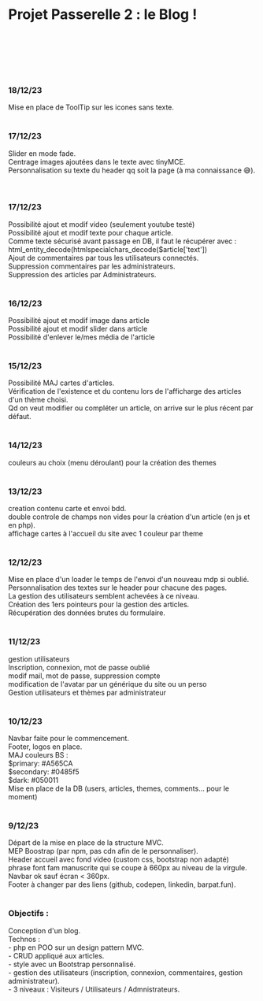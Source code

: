 <h1>Projet Passerelle 2 : le Blog ! </h1>
<br><br>
<br><br>




<br>
<h3>18/12/23</h3>
Mise en place de ToolTip sur les icones sans texte.<br>

<br>
<h3>17/12/23</h3>
Slider en mode fade.<br>
Centrage images ajoutées dans le texte avec tinyMCE.<br>
Personnalisation su texte du header qq soit la page (à ma connaissance 😅).<br>
<br>

<br>
<h3>17/12/23</h3>
Possibilité ajout et modif video (seulement youtube testé)<br>
Possibilité ajout et modif texte pour chaque article.<br>
Comme texte sécurisé avant passage en DB, il faut le récupérer avec :<br>
html_entity_decode(htmlspecialchars_decode($article['text'])<br>
Ajout de commentaires par tous les utilisateurs connectés.<br>
Suppression commentaires par les administrateurs.<br>
Suppression des articles par Administrateurs.<br>

<br>
<h3>16/12/23</h3>
Possibilité ajout et modif image dans article<br>
Possibilité ajout et modif slider dans article<br>
Possibilité d'enlever le/mes média de l'article<br>

<br>
<h3>15/12/23</h3>
Possibilité MAJ cartes d'articles.<br>
Vérification de l'existence et du contenu lors de l'afficharge des articles d'un thème choisi.<br>
Qd on veut modifier ou compléter un article, on arrive sur le plus récent par défaut.<br>

<br>
<h3>14/12/23</h3>
couleurs au choix (menu déroulant) pour la création des themes<br>

<br>
<h3>13/12/23</h3>
creation contenu carte et envoi bdd.<br>
double controle de champs non vides pour la création d'un article (en js et en php).<br>
affichage cartes à l'accueil du site avec 1 couleur par theme<br>

<br>
<h3>12/12/23</h3>
Mise en place d'un loader le temps de l'envoi d'un nouveau mdp si oublié.<br>
Personnalisation des textes sur le header pour chacune des pages.<br>
La gestion des utilisateurs semblent achevées à ce niveau.<br>
Création des 1ers pointeurs pour la gestion des articles.<br>
Récupération des données brutes du formulaire.<br>

<br>
<h3>11/12/23</h3>
gestion utilisateurs<br>
Inscription, connexion, mot de passe oublié<br>
modif mail, mot de passe, suppression compte<br>
modification de l'avatar par un générique du site ou un perso<br>
Gestion utilisateurs et thèmes par administrateur<br>

<br>
<h3>10/12/23</h3>
Navbar faite pour le commencement.<br>
Footer, logos en place.<br>
MAJ couleurs BS :<br>
$primary: #A565CA <br>
$secondary: #0485f5 <br>
$dark: #050011 <br>
Mise en place de la DB (users, articles, themes, comments... pour le moment)<br>

<br>
<h3>9/12/23</h3>
Départ  de la mise en place de la structure MVC.<br>
MEP Boostrap (par npm, pas cdn afin de le personnaliser).<br>
Header accueil avec fond video (custom css, bootstrap non adapté)<br>
phrase font fam manuscrite qui se coupe à 660px au niveau de la virgule.<br>
Navbar ok sauf écran < 360px.<br>
Footer à changer par des liens (github, codepen, linkedin, barpat.fun).<br>

<br>
<h3>Objectifs : </h3>
Conception d'un blog.<br>
Technos : <br>
- php en POO sur un design pattern MVC.<br>
- CRUD appliqué aux articles.<br>
- style avec un Bootstrap personnalisé.<br>
- gestion des utilisateurs (inscription, connexion, commentaires, gestion administrateur).<br>
- 3 niveaux : Visiteurs / Utilisateurs / Admnistrateurs.<br>